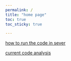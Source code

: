 ```yaml
---
permalink: /
title: "home page"
toc: true
toc_sticky: true

---
```


[how to run the code in sever](https://neutrino3316.github.io/sim-to-real-learning/server)

[current code analysis](https://neutrino3316.github.io/sim-to-real-learning/pybullet_minitaur)

